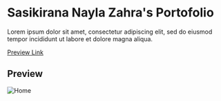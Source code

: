 # Sasikirana Nayla Zahra's Portofolio
Lorem ipsum dolor sit amet, consectetur adipiscing elit, sed do eiusmod tempor incididunt ut labore et dolore magna aliqua.

[Preview Link]([https://github.com/sasikiranana/personal-portofolio-website.git])

## Preview

![Home]()
